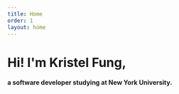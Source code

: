 ```yaml
---
title: Home
order: 1
layout: home
---
```

# Hi! I'm Kristel Fung,
#### a software developer studying at New York University.